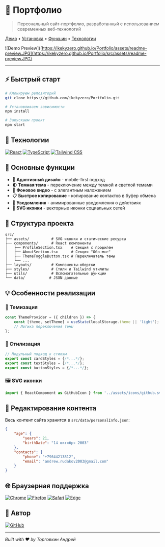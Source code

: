# 🎨 Портфолио

> Персональный сайт-портфолио, разработанный с использованием современных веб-технологий

[Демо](https://ikekyzero.github.io/Portfolio/) • [Установка](#️-быстрый-старт) • [Функции](#-основные-функции) • [Технологии](#-технологии)

![Demo Preview]([https://ikekyzero.github.io/Portfolio/assets/readme-preview.JPG](https://ikekyzero.github.io/Portfolio/src/assets/readme-preview.JPG)

---

## ⚡️ Быстрый старт

```bash
# Клонируем репозиторий
git clone https://github.com/ikekyzero/Portfolio.git

# Устанавливаем зависимости
npm install

# Запускаем проект
npm start
```

## 🚀 Технологии

[![React](https://img.shields.io/badge/React-20232A?style=for-the-badge&logo=react&logoColor=61DAFB)](https://reactjs.org/)
[![TypeScript](https://img.shields.io/badge/TypeScript-007ACC?style=for-the-badge&logo=typescript&logoColor=white)](https://www.typescriptlang.org/)
[![Tailwind CSS](https://img.shields.io/badge/Tailwind_CSS-38B2AC?style=for-the-badge&logo=tailwind-css&logoColor=white)](https://tailwindcss.com/)

## 🎯 Основные функции

- 📱 **Адаптивный дизайн** - mobile-first подход
- 🌓 **Темная тема** - переключение между темной и светлой темами
- 🎥 **Фоновое видео** - с элегантным наложением
- 📋 **Быстрое копирование** - копирование контактов в буфер обмена
- 🔔 **Уведомления** - анимированные уведомления о действиях
- 🎨 **SVG иконки** - векторные иконки социальных сетей

## 📁 Структура проекта

```
src/
├── assets/          # SVG иконки и статические ресурсы
├── components/      # React компоненты
│   ├── ProfileSection.tsx    # Секция с профилем
│   ├── AboutSection.tsx      # Секция "Обо мне"
│   ├── ThemeToggleButton.tsx # Переключатель темы
│   └── ...
├── layouts/         # Компоненты-обертки
├── styles/          # Стили и Tailwind утилиты
├── utils/           # Вспомогательные функции
└── data/           # JSON данные
```

## 💡 Особенности реализации

### 🎨 Темизация

```typescript
const ThemeProvider = ({ children }) => {
    const [theme, setTheme] = useState(localStorage.theme || 'light');
    // Логика переключения темы
};
```

### 🎯 Стилизация

```typescript
// Модульный подход к стилям
export const cardStyles = {/*...*/};
export const textStyles = {/*...*/};
export const buttonStyles = {/*...*/};
```

### 🖼 SVG иконки

```typescript
import { ReactComponent as GitHubIcon } from '../assets/icons/github.svg';
```

## 📝 Редактирование контента

Весь контент сайта хранится в `src/data/personalInfo.json`:

```json
{
    "age": {
        "years": 21,
        "birthDate": "14 октября 2003"
    },
    "contacts": {
        "phone": "+79644213812",
        "email": "andrew.rudakov2003@gmail.com"
    }
}
```

## 🌐 Браузерная поддержка

[![Chrome](https://img.shields.io/badge/Chrome-Latest_2-success?style=flat-square&logo=google-chrome&logoColor=white)](https://www.google.com/chrome/)
[![Firefox](https://img.shields.io/badge/Firefox-Latest_2-success?style=flat-square&logo=firefox&logoColor=white)](https://www.mozilla.org/firefox/)
[![Safari](https://img.shields.io/badge/Safari-Latest_2-success?style=flat-square&logo=safari&logoColor=white)](https://www.apple.com/safari/)
[![Edge](https://img.shields.io/badge/Edge-Latest_2-success?style=flat-square&logo=microsoft-edge&logoColor=white)](https://www.microsoft.com/edge)

## 👤 Автор

[![GitHub](https://img.shields.io/badge/GitHub-Торговкин_Андрей-black?style=for-the-badge&logo=github)](https://github.com/ikekyzero)

---

_Built with ❤️ by Торговкин Андрей_
